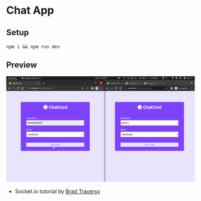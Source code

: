 # Chat App

## Setup

```
npm i && npm run dev
```

## Preview

![](https://github.com/ahampriyanshu/meta/raw/main/tutorial/chat-socket.gif?raw=true)

- Socket.io tutorial by [Brad Traversy](https://www.traversymedia.com/)
